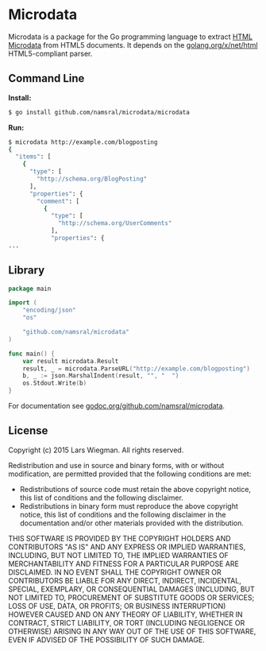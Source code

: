 Microdata
=========

Microdata is a package for the Go programming language to extract [HTML Microdata][0] from HTML5 documents. It depends on the [golang.org/x/net/html][1] HTML5-compliant parser.


Command Line
------------

__Install:__

```sh
$ go install github.com/namsral/microdata/microdata
```

__Run:__

```sh
$ microdata http://example.com/blogposting
{
  "items": [
    {
      "type": [
        "http://schema.org/BlogPosting"
      ],
      "properties": {
        "comment": [
          {
            "type": [
              "http://schema.org/UserComments"
            ],
            "properties": {
...
```


Library
-------

```go
package main

import (
	"encoding/json"
	"os"

	"github.com/namsral/microdata"
)

func main() {
	var result microdata.Result
	result, _ = microdata.ParseURL("http://example.com/blogposting")
	b, _ := json.MarshalIndent(result, "", "  ")
	os.Stdout.Write(b)
}
```

For documentation see [godoc.org/github.com/namsral/microdata][2].

[0]: http://www.w3.org/TR/microdata
[1]: https://golang.org/x/net/html
[2]: http://godoc.org/github.com/namsral/microdata


License
-------

Copyright (c) 2015 Lars Wiegman. All rights reserved.

Redistribution and use in source and binary forms, with or without
modification, are permitted provided that the following conditions are
met:

   * Redistributions of source code must retain the above copyright
notice, this list of conditions and the following disclaimer.
   * Redistributions in binary form must reproduce the above
copyright notice, this list of conditions and the following disclaimer
in the documentation and/or other materials provided with the
distribution.

THIS SOFTWARE IS PROVIDED BY THE COPYRIGHT HOLDERS AND CONTRIBUTORS
"AS IS" AND ANY EXPRESS OR IMPLIED WARRANTIES, INCLUDING, BUT NOT
LIMITED TO, THE IMPLIED WARRANTIES OF MERCHANTABILITY AND FITNESS FOR
A PARTICULAR PURPOSE ARE DISCLAIMED. IN NO EVENT SHALL THE COPYRIGHT
OWNER OR CONTRIBUTORS BE LIABLE FOR ANY DIRECT, INDIRECT, INCIDENTAL,
SPECIAL, EXEMPLARY, OR CONSEQUENTIAL DAMAGES (INCLUDING, BUT NOT
LIMITED TO, PROCUREMENT OF SUBSTITUTE GOODS OR SERVICES; LOSS OF USE,
DATA, OR PROFITS; OR BUSINESS INTERRUPTION) HOWEVER CAUSED AND ON ANY
THEORY OF LIABILITY, WHETHER IN CONTRACT, STRICT LIABILITY, OR TORT
(INCLUDING NEGLIGENCE OR OTHERWISE) ARISING IN ANY WAY OUT OF THE USE
OF THIS SOFTWARE, EVEN IF ADVISED OF THE POSSIBILITY OF SUCH DAMAGE.
